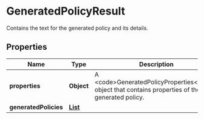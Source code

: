 

# GeneratedPolicyResult

Contains the text for the generated policy and its details.

## Properties

| Name | Type | Description | Notes |
|------------ | ------------- | ------------- | -------------|
|**properties** | **Object** | A &lt;code&gt;GeneratedPolicyProperties&lt;/code&gt; object that contains properties of the generated policy. |  |
|**generatedPolicies** | [**List**](List.md) |  |  [optional] |



